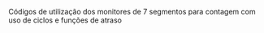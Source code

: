 Códigos de utilização dos monitores de 7 segmentos para contagem com uso de ciclos e funções de atraso
